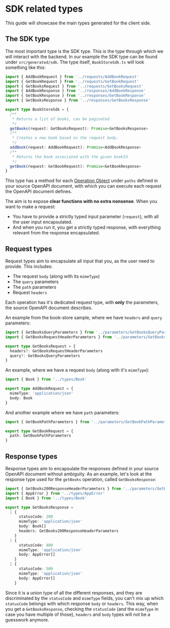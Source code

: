 # SDK related types

This guide will showcase the main types generated for the client side.

## The SDK type

The most important type is the SDK type. This is the type through which we will interact with the backend. In our example the SDK type can be found under `src/generated/sdk`. The type itself, `BookStoreSdk.ts` will look something like this:

```typescript
import { AddBookRequest } from '../requests/AddBookRequest'
import { GetBookRequest } from '../requests/GetBookRequest'
import { GetBooksRequest } from '../requests/GetBooksRequest'
import { AddBookResponse } from '../responses/AddBookResponse'
import { GetBookResponse } from '../responses/GetBookResponse'
import { GetBooksResponse } from '../responses/GetBooksResponse'

export type BookStoreSdk = {
  /**
   * Returns a list of books, can be paginated
   */
  getBooks(request: GetBooksRequest): Promise<GetBooksResponse>
  /**
   * Creates a new book based on the request body.
   */
  addBook(request: AddBookRequest): Promise<AddBookResponse>
  /**
   * Returns the book associated with the given bookId
   */
  getBook(request: GetBookRequest): Promise<GetBookResponse>
}
```

This type has a method for each [Operation Object](https://spec.openapis.org/oas/v3.1.0#operation-object) under `paths` defined in your source OpenAPI document, with which you can execute each request the OpenAPI document defines.

The aim is to expose **clear functions with no extra nonsense**. When you want to make a request:

- You have to provide a strictly typed input parameter (`request`), with all the user input encapsulated.
- And when you run it, you get a strictly typed response, with everything relevant from the response encapsulated.

## Request types

Request types aim to encapsulate all input that you, as the user need to provide. This includes:

- The request `body` (along with its `mimeType`)
- The `query` parameters
- The `path` parameters
- Request `headers`

Each operation has it's dedicated request type, with **only** the parameters, the source OpenAPI document describes.

An example from the book-store sample, where we have `headers` and `query` parameters:

```typescript
import { GetBooksQueryParameters } from '../parameters/GetBooksQueryParameters'
import { GetBooksRequestHeaderParameters } from '../parameters/GetBooksRequestHeaderParameters'

export type GetBooksRequest = {
  headers?: GetBooksRequestHeaderParameters
  query?: GetBooksQueryParameters
}
```

An example, where we have a request `body` (along with it's `mimeType`):

```typescript
import { Book } from '../types/Book'

export type AddBookRequest = {
  mimeType: 'application/json'
  body: Book
}
```

And another example where we have `path` parameters:

```typescript
import { GetBookPathParameters } from '../parameters/GetBookPathParameters'

export type GetBookRequest = {
  path: GetBookPathParameters
}
```

## Response types

Response types aim to encapsulate the responses defined in your source OpenAPI document without ambiguity. As an example, let's look at the response type used for the `getBooks` operation, called `GetBooksResponse`:

```typescript
import { GetBooks200ResponseHeaderParameters } from '../parameters/GetBooks200ResponseHeaderParameters'
import { AppError } from '../types/AppError'
import { Book } from '../types/Book'

export type GetBooksResponse =
  | {
      statusCode: 200
      mimeType: 'application/json'
      body: Book[]
      headers: GetBooks200ResponseHeaderParameters
    }
  | {
      statusCode: 400
      mimeType: 'application/json'
      body: AppError[]
    }
  | {
      statusCode: 500
      mimeType: 'application/json'
      body: AppError[]
    }
```

Since it is a union type of all the different responses, and they are discriminated by the `statusCode` and `mimeType` fields, you can't mix up which `statusCode` belongs with which response `body` or `headers`. This way, when you get a `GetBooksResponse`, checking the `statusCode` (and the `mimeType` in case you have multiple of those), `headers` and `body` types will not be a guesswork anymore.
